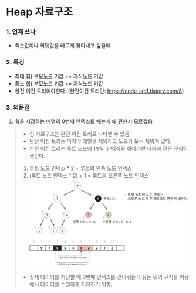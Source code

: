 # Heap 자료구조

### 1. 언제 쓰나

- 최솟값이나 최댓값을 빠르게 찾아내고 싶을때

### 2. 특징

- 최대 힙) 부모노드 키값 >= 자식노드 키값
- 최소 힙) 부모노드 키값 <= 자식노드 키값
- 완전 이진 트리여야한다. (완전이진 트리란: https://code-lab1.tistory.com/8)

### 3. 의문점

1. 힙을 저장하는 배열의 0번쨰 인덱스를 빼는게 왜 편한지 모르겠음

> - 힙 자료구조는 완전 이진 트리로 나타낼 수 있음
> - 완전 이진 트리는 마지막 레벨을 제외하고 노드가 모두 채워져 있다.
> - 완전 이진 트리는 루트 노드에 1부터 인덱싱을 해나가면 다음과 같은 규칙이 생긴다.
>
> 1.  루트 노드 인덱스 \* 2 = 루트의 왼쪽 노드 인덱스
> 2.  (루트 노드 인덱스 \* 2) + 1 = 루트의 오른쪽 노드 인덱스
>     ![자료구조 힙](../asset/heap.png "자료구조 힙")
>
> - 실제 데이터를 저장할 때 0번쨰 인덱스를 건너뛰는 이유는 위의 규칙을 이용해서 데이터를 수월하게 저장하기 위함.
